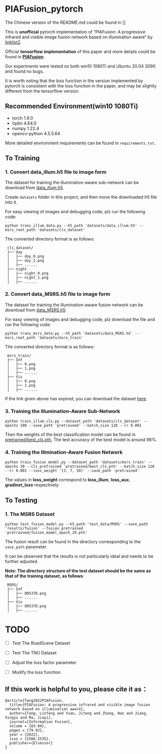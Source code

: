 # PIAFusion_pytorch

The Chinese version of the README.md could be found in [] 

This is **unofficial** pytorch implementation of “PIAFusion: A progressive infrared and visible image fusion network based on illumination aware” by [linklist2](https://github.com/linklist2).

Official **tensorflow implementation** of this paper and more details could be found in **[PIAFusion](https://github.com/Linfeng-Tang/PIAFusion)**.

Our experiments were tested on both win10 1080Ti and Ubuntu 20.04 3090 and found no bugs.

It is worth noting that the loss function in the version implemented by pytorch is consistent with the loss function in the paper, and may be slightly different from the tensorflow version.

## Recommended Environment(win10 1080Ti)

 - torch 1.9.0 
 - tqdm 4.64.0  
 - numpy 1.22.4
 - opencv-python 4.5.5.64

More detailed environment requirements can be found in ```requirements.txt```. 

## To Training

 ### 1. Convert data_illum.h5 file to image form
The dataset for training the illumination-aware sub-network can be download from [data_illum.h5](https://pan.baidu.com/s/19Xbg3bWcMo600zZe7exnVg?pwd=PIAF).

Create ```datasets``` folder in this project, and then move the downloaded h5 file into it.

For easy viewing of images and debugging code, plz run the following code:
```shell
python trans_illum_data.py --h5_path 'datasets/data_illum.h5' --msrs_root_path 'datasets/cls_dataset'
```
The converted directory format is as follows:
```shell
 cls_dataset/
 ├── day
 │   ├── day_0.png
 │   ├── day_1.png
 │   ├── ......
 ├── night
 │   ├── night_0.png
 │   ├── night_1.png
 │   ├── ......
```

 ### 2. Convert data_MSRS.h5 file to image form
The dataset for training the illumination-aware fusion network can be download from [data_MSRS.h5](https://pan.baidu.com/s/1cO_wn2DOpiKLjHPaM1xZYQ?pwd=PIAF).

For easy viewing of images and debugging code, plz download the file and run the following code:
```shell
python trans_msrs_data.py --h5_path 'datasets/data_MSRS.h5' --msrs_root_path 'datasets/msrs_train'
```

The converted directory format is as follows:
```shell
 msrs_train/
 ├── Inf
 │   ├── 0.png
 │   ├── 1.png
 │   ├── ......
 ├── Vis
 │   ├── 0.png
 │   ├── 1.png
 │   ├── ......
```

If the link given above has expired, you can download the dataset [here](https://pan.baidu.com/s/18XjhLlzr_t9Y1sDYudJHww?pwd=u1tt). 


### 3. Training the Illumination-Aware Sub-Network
```shell
python train_illum_cls.py --dataset_path 'datasets/cls_dataset' --epochs 100 --save_path 'pretrained' --batch_size 128 --lr 0.001
```
Then the weights of the best classification model can be found in [pretrained/best_cls.pth](https://github.com/linklist2/PIAFusion_pytorch/blob/master/pretrained/best_cls.pth), The test accuracy of the best model is around 98%.

### 4. Training the Illmination-Aware Fusion Network
```shell
python train_fusion_model.py --dataset_path 'datasets/msrs_train' --epochs 30 --cls_pretrained 'pretrained/best_cls.pth' --batch_size 128 --lr 0.001 --loss_weight '[3, 7, 50]' --save_path 'pretrained'
```
The values in **loss_weight** correspond to **loss_illum**, **loss_aux**, **gradinet_loss** respectively.


## To Testing
### 1. The MSRS Dataset
```shell
python test_fusion_model.py --h5_path 'test_data/MSRS' --save_path 'results/fusion' --fusion_pretrained 'pretrained/fusion_model_epoch_29.pth'
```

The fusion result can be found in the directory corresponding to the ```save_path``` parameter.

It can be observed that the results is not particularly ideal and needs to be further adjusted.

**Note: The directory structure of the test dataset should be the same as that of the training dataset, as follows**:



```shell
 MSRS/
 ├── Inf
 │   ├── 00537D.png
 │   ├── ......
 ├── Vis
 │   ├── 00537D.png
 │   ├── ......
```

# TODO

 - [ ] Test The RoadScene Dataset
 - [ ] Test The TNO Dataset  
 - [ ] Adjust the loss factor parameter
 - [ ] Modify the loss function


## If this work is helpful to you, please cite it as：
```
@article{Tang2022PIAFusion,
  title={PIAFusion: A progressive infrared and visible image fusion network based on illumination aware},
  author={Tang, Linfeng and Yuan, Jiteng and Zhang, Hao and Jiang, Xingyu and Ma, Jiayi},
  journal={Information Fusion},
  volume = {83-84},
  pages = {79-92},
  year = {2022},
  issn = {1566-2535},
  publisher={Elsevier}
}
```
